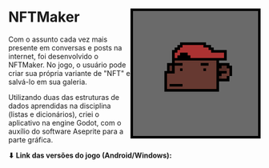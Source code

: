 # NFTMaker <img src="icon.png" width="260px" align="right" style='margin=0'>
Com o assunto cada vez mais presente em conversas e posts na internet, foi desenvolvido o NFTMaker. No jogo, o usuário pode criar sua própria variante de "NFT" e salvá-lo em sua galeria.


Utilizando duas das estruturas de dados aprendidas na disciplina (listas e dicionários), criei o aplicativo na engine Godot, com o auxílio do software Aseprite para a parte gráfica.

**⬇ Link das versões do jogo (Android/Windows):**
